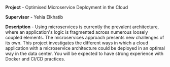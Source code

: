 **Project** - Optimised Microservice Deployment in the Cloud

**Supervisor** - Yehia Elkhatib

**Description** - Using microservices is currently the prevalent architecture, where an application's logic is fragmented across numerous loosely coupled elements. The microservices approach presents new challenges of its own. This project investigates the different ways in which a cloud application with a microservice architecture could be deployed in an optimal way in the data center. You will be expected to have strong experience with Docker and CI/CD practices.
